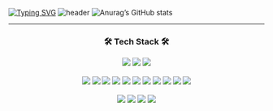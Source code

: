 
[![Typing SVG](https://readme-typing-svg.herokuapp.com?font=Helvetica&color=%23067AD4&size=25&center=true&lines=Front+-+End+Developer+WooSeok)](https://git.io/typing-svg)
![header](https://capsule-render.vercel.app/api?type=slice&color=auto&height=150&section=header&text=WooSeok&fontSize=70&animation=twinkling)
![Anurag’s GitHub stats](https://github-readme-stats.vercel.app/api?username=hdsshj&show_icons=true&theme=radical)

---
<div align=center>
<h3>🛠 Tech Stack 🛠</h>
 <p></p>
<p>
<img src= “https://img.shields.io/static/v1?style=for-the-badge&message=Spring+Boot&color=6DB33F&logo=Spring+Boot&logoColor=FFFFFF&label=” width=“90" height=“30”/>
 <img src= “https://img.shields.io/badge/java-%23ED8B00.svg?style=for-the-badge&logo=java&logoColor=white” width=“70” height=“30"/>
<img src= “https://img.shields.io/badge/spring-%236DB33F.svg?style=for-the-badge&logo=spring&logoColor=white” width=“70" height=“30”/>
</p>
<p>
<img src= “https://img.shields.io/badge/mysql-%2300f.svg?style=for-the-badge&logo=mysql&logoColor=white” width=“70” height=“30"/>
<img src= “https://img.shields.io/badge/AWS-%23FF9900.svg?style=for-the-badge&logo=amazon-aws&logoColor=white” width=“70" height=“30”/>
<img src= “https://img.shields.io/badge/Google%20Chrome-4285F4?style=for-the-badge&logo=GoogleChrome&logoColor=white” width=“90” height=“30"/>
<img src= “https://img.shields.io/badge/Notion-%23000000.svg?style=for-the-badge&logo=notion&logoColor=white” width=“70" height=“30”/>
<img src= “https://img.shields.io/badge/Gradle-02303A.svg?style=for-the-badge&logo=Gradle&logoColor=white” width=“70” height=“30"/>
<img src= “https://img.shields.io/badge/Ubuntu-E95420?style=for-the-badge&logo=ubuntu&logoColor=white” width=“70" height=“30”/>
<img src= “https://img.shields.io/badge/Slack-4A154B?style=for-the-badge&logo=slack&logoColor=white” width=“70” height=“30"/>
<img src= “https://img.shields.io/badge/Gmail-D14836?style=for-the-badge&logo=gmail&logoColor=white” width=“70" height=“30”/>
<img src= “https://img.shields.io/badge/Facebook-%231877F2.svg?style=for-the-badge&logo=Facebook&logoColor=white” width=“70” height=“30"/>
<img src= “https://img.shields.io/badge/github-%23121011.svg?style=for-the-badge&logo=github&logoColor=white” width=“70" height=“30”/>
<img src= “https://img.shields.io/badge/git-%23F05033.svg?style=for-the-badge&logo=git&logoColor=white” width=“70” height=“30"/>
<p>
<img src= “https://img.shields.io/badge/IntelliJIDEA-000000.svg?style=for-the-badge&logo=intellij-idea&logoColor=white” width=“90" height=“30”/>
<img src= “https://img.shields.io/badge/Visual%20Studio%20Code-0078d7.svg?style=for-the-badge&logo=visual-studio-code&logoColor=white” width=“90” height=“30"/>
<img src= “https://img.shields.io/badge/mac%20os-000000?style=for-the-badge&logo=macos&logoColor=F0F0F0” width=“70" height=“30”/>
<img src= “https://img.shields.io/badge/Windows-0078D6?style=for-the-badge&logo=windows&logoColor=white” width=“70” height=“30"/>
</p>
</div>
